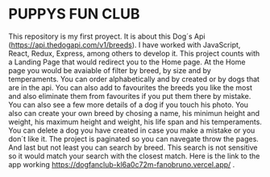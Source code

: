 <h1>PUPPYS FUN CLUB</h1>

This repository is my first proyect. It is about this Dog´s Api (https://api.thedogapi.com/v1/breeds).
I have worked with JavaScript, React, Redux, Express, among others to develop it.
This project counts with a Landing Page that would redirect you to the Home page. At the Home page you would be avaiable of filter by breed, by size and by temperaments.
You can order alphabetically and by created or by dogs that are in the api. You can also add to favourites the breeds you like the most and also eliminate them from 
favourites if you put them there by mistake. 
You can also see a few more details of a dog if you touch his photo. 
You also can create your own breed by chosing a name, his minimun height and weight, his maximum height and weight, his life span and his temperaments.
You can delete a dog you have created in case you make a mistake or you don´t like it.
The project is paginated so you can navegate throw the pages. And last but not least you can search by breed. This search is not sensitive so it would match your search
with the closest match.
Here is the link to the app working https://dogfanclub-kl6a0c72m-fanobruno.vercel.app/ .
